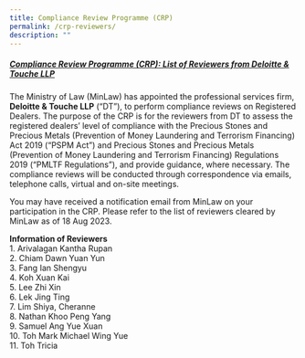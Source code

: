 ```yaml
---
title: Compliance Review Programme (CRP)
permalink: /crp-reviewers/
description: ""
---
```

##### **<u>Compliance Review Programme (CRP): List of Reviewers from Deloitte &amp; Touche LLP</u>**

The Ministry of Law (MinLaw) has appointed the professional services firm, **Deloitte &amp; Touche LLP** (“DT”), to perform compliance reviews on Registered Dealers. The purpose of the CRP is for the reviewers from DT to assess the registered dealers’ level of compliance with the Precious Stones and Precious Metals (Prevention of Money Laundering and Terrorism Financing) Act 2019 (“PSPM Act”) and Precious Stones and Precious Metals (Prevention of Money Laundering and Terrorism Financing) Regulations 2019 (“PMLTF Regulations”), and provide guidance, where necessary. The compliance reviews will be conducted through correspondence via emails, telephone calls, virtual and on-site meetings.

You may have received a notification email from MinLaw on your participation in the CRP. Please refer to the list of reviewers cleared by MinLaw as of 18 Aug 2023.

**Information of Reviewers**
<br>1. Arivalagan Kantha Rupan<br>2. Chiam Dawn Yuan Yun
<br>3.	Fang Ian Shengyu<br>4.	Koh Xuan Kai
<br>5.	Lee Zhi Xin<br>6. Lek Jing Ting
<br>7.	Lim Shiya, Cheranne<br>8.	Nathan Khoo Peng Yang
<br>9.	Samuel Ang Yue Xuan<br>10.	Toh Mark Michael Wing Yue
<br>11.	Toh Tricia